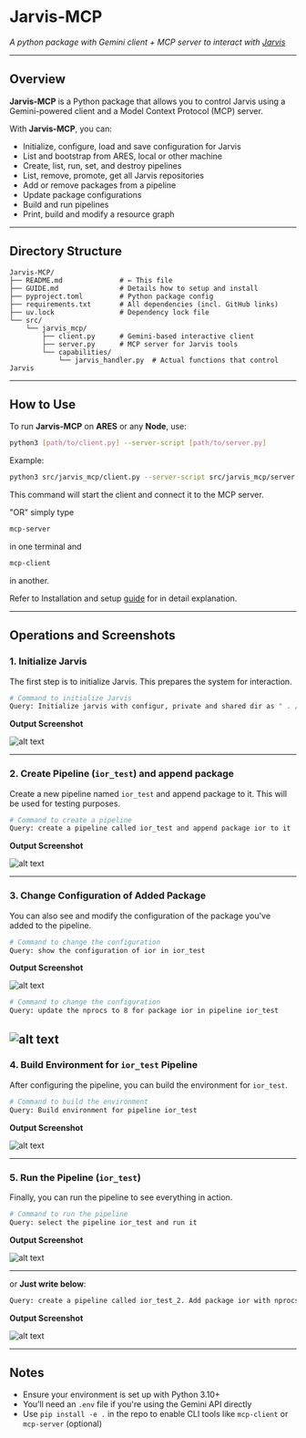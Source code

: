 
# Jarvis-MCP

*A python package with Gemini client + MCP server to interact with [Jarvis](https://grc.iit.edu/docs/jarvis/jarvis-cd/index/)*

---

## Overview

**Jarvis-MCP** is a Python package that allows you to control Jarvis using a Gemini-powered client and a Model Context Protocol (MCP) server.

With **Jarvis-MCP**, you can:

* Initialize, configure, load and save configuration for Jarvis
* List and bootstrap from ARES, local or other machine 
* Create, list, run, set, and destroy pipelines
* List, remove, promote, get all Jarvis repositories
* Add or remove packages from a pipeline
* Update package configurations
* Build and run pipelines
* Print, build and modify a resource graph

---

## Directory Structure

```
Jarvis-MCP/
├── README.md              # ← This file
├── GUIDE.md               # Details how to setup and install
├── pyproject.toml         # Python package config
├── requirements.txt       # All dependencies (incl. GitHub links)
├── uv.lock                # Dependency lock file
└── src/
    └── jarvis_mcp/
        ├── client.py      # Gemini-based interactive client
        ├── server.py      # MCP server for Jarvis tools
        └── capabilities/
            └── jarvis_handler.py  # Actual functions that control Jarvis
```

---

## How to Use

To run **Jarvis-MCP** on **ARES** or any **Node**, use:

```bash
python3 [path/to/client.py] --server-script [path/to/server.py]
```

Example:

```bash
python3 src/jarvis_mcp/client.py --server-script src/jarvis_mcp/server.py
```

This command will start the client and connect it to the MCP server.

"OR" simply type
```bash
mcp-server 
```
in one terminal and 

```bash
mcp-client 
```
in another. 

Refer to Installation and setup [guide](./GUIDE.md) for in detail explanation.  

---

## Operations and Screenshots

### 1. **Initialize Jarvis**

The first step is to initialize Jarvis. This prepares the system for interaction.

```bash
# Command to initialize Jarvis
Query: Initialize jarvis with configur, private and shared dir as " . /jarvis—pipelines'
```

**Output Screenshot**

![alt text](<assets/Screenshot 2025-05-15 160800.png>)

---

### 2. **Create Pipeline (`ior_test`) and append package**

Create a new pipeline named `ior_test` and append package to it. This will be used for testing purposes.

```bash
# Command to create a pipeline
Query: create a pipeline called ior_test and append package ior to it
```

**Output Screenshot**

![alt text](<assets/Screenshot 2025-05-15 162219.png>)

---

### 3. **Change Configuration of Added Package**

You can also see and modify the configuration of the package you've added to the pipeline.

```bash
# Command to change the configuration
Query: show the configuration of ior in ior_test
```

**Output Screenshot**

![alt text](<assets/Screenshot 2025-05-15 162322.png>)

```bash
# Command to change the configuration
Query: update the nprocs to 8 for package ior in pipeline ior_test
```

![alt text](<assets/Screenshot 2025-05-15 162545.png>)
---

### 4. **Build Environment for `ior_test` Pipeline**

After configuring the pipeline, you can build the environment for `ior_test`.

```bash
# Command to build the environment
Query: Build environment for pipeline ior_test 
```

**Output Screenshot**

![alt text](<assets/Screenshot 2025-05-15 162922.png>)

---

### 5. **Run the Pipeline (`ior_test`)**

Finally, you can run the pipeline to see everything in action.

```bash
# Command to run the pipeline
Query: select the pipeline ior_test and run it
```

**Output Screenshot**

![alt text](<assets/Screenshot 2025-05-15 163023.png>)

---

or **Just write below**:
```bash
Query: create a pipeline called ior_test_2. Add package ior with nprocs set to 16. After adding, set the pipeline ior_test_2 as current and build environment for it and run it.
```

**Output Screenshot**

![alt text](<assets/Screenshot 2025-05-15 163759.png>)

---
## Notes

* Ensure your environment is set up with Python 3.10+
* You’ll need an `.env` file if you're using the Gemini API directly
* Use `pip install -e .` in the repo to enable CLI tools like `mcp-client` or `mcp-server` (optional)
